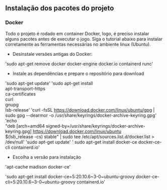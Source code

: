 ## Instalação dos pacotes do projeto

### Docker
Todo o projeto é rodado em container Docker, logo, é preciso instalar alguns pacotes antes de executar o jogo.
Siga o tutorial abaixo para instalar corretamente as ferramentas necessárias no ambiente linux (Ubuntu).

- Desinstale versões antigas do Docker:

'sudo apt-get remove docker docker-engine docker.io containerd runc'

- Instale as dependências e prepare o repositório para download

'sudo apt-get update'
'sudo apt-get install \
    apt-transport-https \
    ca-certificates \
    curl \
    gnupg \
    lsb-release'
'curl -fsSL https://download.docker.com/linux/ubuntu/gpg | sudo gpg --dearmor -o /usr/share/keyrings/docker-archive-keyring.gpg'
'echo \
  "deb [arch=amd64 signed-by=/usr/share/keyrings/docker-archive-keyring.gpg] https://download.docker.com/linux/ubuntu \
  $(lsb_release -cs) stable" | sudo tee /etc/apt/sources.list.d/docker.list > /dev/null'
'sudo apt-get update'
' sudo apt-get install docker-ce docker-ce-cli containerd.io'

- Escolha a versão para instalação

'apt-cache madison docker-ce'

'sudo apt-get install docker-ce=5:20.10.6~3-0~ubuntu-groovy docker-ce-cli=5:20.10.6~3-0~ubuntu-groovy containerd.io'
